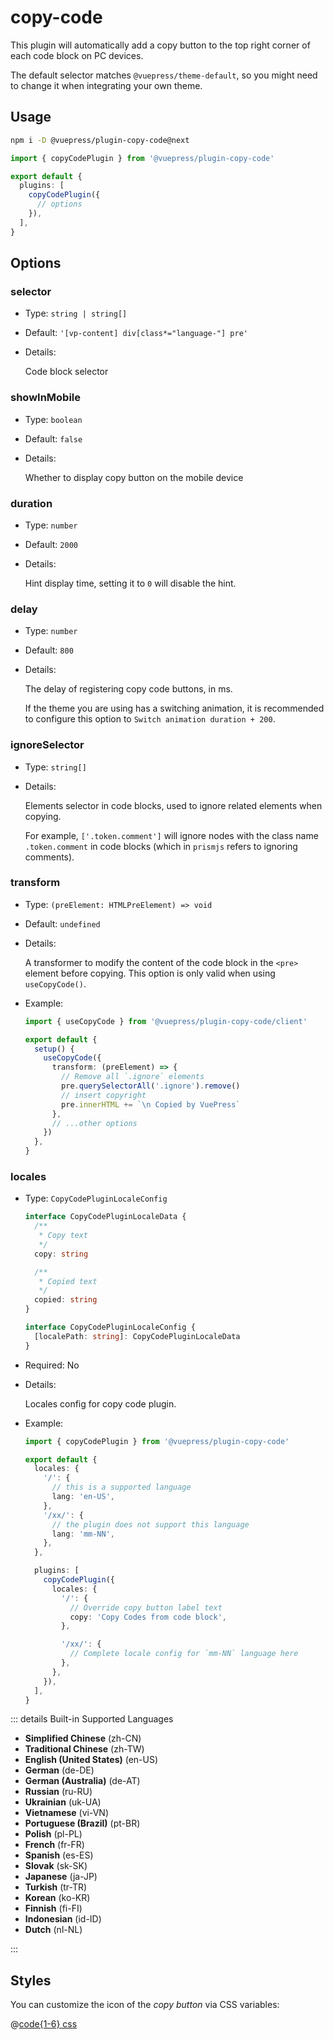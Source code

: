 # copy-code

<NpmBadge package="@vuepress/plugin-copy-code" />

This plugin will automatically add a copy button to the top right corner of each code block on PC devices.

The default selector matches `@vuepress/theme-default`, so you might need to change it when integrating your own theme.

## Usage

```bash
npm i -D @vuepress/plugin-copy-code@next
```

```ts
import { copyCodePlugin } from '@vuepress/plugin-copy-code'

export default {
  plugins: [
    copyCodePlugin({
      // options
    }),
  ],
}
```

## Options

### selector

- Type: `string | string[]`
- Default: `'[vp-content] div[class*="language-"] pre'`
- Details:

  Code block selector

### showInMobile

- Type: `boolean`
- Default: `false`
- Details:

  Whether to display copy button on the mobile device

### duration

- Type: `number`
- Default: `2000`
- Details:

  Hint display time, setting it to `0` will disable the hint.

### delay

- Type: `number`
- Default: `800`
- Details:

  The delay of registering copy code buttons, in ms.

  If the theme you are using has a switching animation, it is recommended to configure this option to `Switch animation duration + 200`.

### ignoreSelector

- Type: `string[]`
- Details:

  Elements selector in code blocks, used to ignore related elements when copying.

  For example, `['.token.comment']` will ignore nodes with the class name `.token.comment` in code blocks (which in `prismjs` refers to ignoring comments).

### transform <Badge type="tip" text="Composables API Only" />

- Type: `(preElement: HTMLPreElement) => void`
- Default: `undefined`
- Details:

  A transformer to modify the content of the code block in the `<pre>` element before copying. This option is only valid when using `useCopyCode()`.

- Example:

  ```ts
  import { useCopyCode } from '@vuepress/plugin-copy-code/client'

  export default {
    setup() {
      useCopyCode({
        transform: (preElement) => {
          // Remove all `.ignore` elements
          pre.querySelectorAll('.ignore').remove()
          // insert copyright
          pre.innerHTML += `\n Copied by VuePress`
        },
        // ...other options
      })
    },
  }
  ```

### locales

- Type: `CopyCodePluginLocaleConfig`

  ```ts
  interface CopyCodePluginLocaleData {
    /**
     * Copy text
     */
    copy: string

    /**
     * Copied text
     */
    copied: string
  }

  interface CopyCodePluginLocaleConfig {
    [localePath: string]: CopyCodePluginLocaleData
  }
  ```

- Required: No

- Details:

  Locales config for copy code plugin.

- Example:

  ```ts
  import { copyCodePlugin } from '@vuepress/plugin-copy-code'

  export default {
    locales: {
      '/': {
        // this is a supported language
        lang: 'en-US',
      },
      '/xx/': {
        // the plugin does not support this language
        lang: 'mm-NN',
      },
    },

    plugins: [
      copyCodePlugin({
        locales: {
          '/': {
            // Override copy button label text
            copy: 'Copy Codes from code block',
          },

          '/xx/': {
            // Complete locale config for `mm-NN` language here
          },
        },
      }),
    ],
  }
  ```

::: details Built-in Supported Languages

- **Simplified Chinese** (zh-CN)
- **Traditional Chinese** (zh-TW)
- **English (United States)** (en-US)
- **German** (de-DE)
- **German (Australia)** (de-AT)
- **Russian** (ru-RU)
- **Ukrainian** (uk-UA)
- **Vietnamese** (vi-VN)
- **Portuguese (Brazil)** (pt-BR)
- **Polish** (pl-PL)
- **French** (fr-FR)
- **Spanish** (es-ES)
- **Slovak** (sk-SK)
- **Japanese** (ja-JP)
- **Turkish** (tr-TR)
- **Korean** (ko-KR)
- **Finnish** (fi-FI)
- **Indonesian** (id-ID)
- **Dutch** (nl-NL)

:::

## Styles

You can customize the icon of the _copy button_ via CSS variables:

@[code{1-6} css](@vuepress/plugin-copy-code/src/client/styles/copy-code.css)
